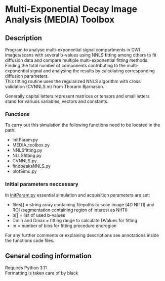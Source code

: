 ﻿# Multi-Exponential Decay Image Analysis (MEDIA) Toolbox

## Description

Program to analyse multi-exponential signal compartments in DWI images/scans with several b-values using NNLS fitting among others to fit diffusion data and compare multiple multi-exponential fitting methods. Finding the total number of components contributing to the multi-exponential signal and analysing the results by calculating corresponding diffusion parameters.\
This fitting routine uses the regularized NNLS algorithm with cross validation (CVNNLS.m) from Thorarin Bjarnason.

Generally capital letters represent matrices or tensors and small letters stand for variuos variables, vectors and constants.

### Functions
To carry out this simulation the following functions need to be located in the path:
* InitParam.py
* MEDIA_toolbox.py
* NNLSfitting.py
* NLLSfitting.py
* CVNNLS.py
* findpeaksNNLS.py
* plotSimu.py

### Initial parameters neccessary
In [InitParam.py](InitParam.py) essential simulation and acquisition parameters are set:
* files[] = string array containing filepaths to scan image (4D NIfTI) and ROI (segmentation containing region of interest as NIfTI)
* b[] = list of used b-values
* Dmin and Dmax = fitting range to calculate DValues for fitting 
* m = number of bins for fitting procedure endregion

For any further comments or explaining descriptions see annotations
inside the functions code files.

## General coding information
Requires Python 3.11\
Formatting is taken care of by black
